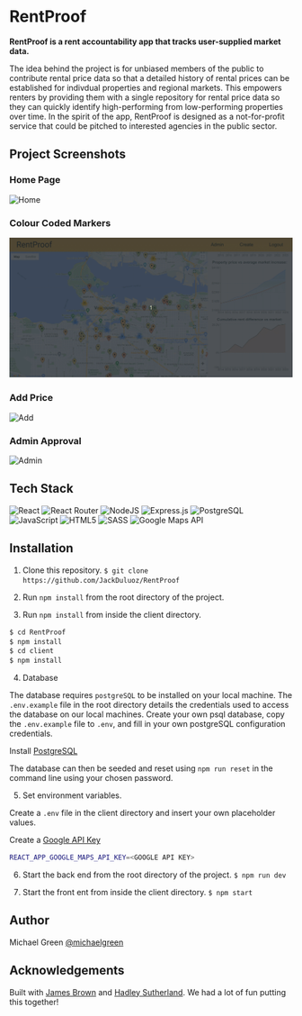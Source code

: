 # RentProof

**RentProof is a rent accountability app that tracks user-supplied market data.**

The idea behind the project is for unbiased members of the public to contribute rental price data so that a detailed history of rental prices can be established for indivdual properties and regional markets. This empowers renters by providing them with a single repository for rental price data so they can quickly identify high-performing from low-performing properties over time. In the spirit of the app, RentProof is designed as a not-for-profit service that could be pitched to interested agencies in the public sector.     

## Project Screenshots

### Home Page

![Home](./server/assets/home-page.gif)

### Colour Coded Markers

![Markers](./server/assets/markers.gif)

### Add Price

![Add](./server/assets/add.gif)

### Admin Approval

![Admin](./server/assets/approve.gif)

## Tech Stack

![React](https://img.shields.io/badge/react-%2320232a.svg?style=for-the-badge&logo=react&logoColor=%2361DAFB)
![React Router](https://img.shields.io/badge/React_Router-CA4245?style=for-the-badge&logo=react-router&logoColor=white)
![NodeJS](https://img.shields.io/badge/node.js-6DA55F?style=for-the-badge&logo=node.js&logoColor=white)
![Express.js](https://img.shields.io/badge/express.js-%23404d59.svg?style=for-the-badge&logo=express&logoColor=%2361DAFB)
![PostgreSQL](https://img.shields.io/badge/postgresql-%2300f.svg?style=for-the-badge&logo=postgresql&logoColor=white)
![JavaScript](https://img.shields.io/badge/javascript-%23323330.svg?style=for-the-badge&logo=javascript&logoColor=%23F7DF1E)
![HTML5](https://img.shields.io/badge/html5-%23E34F26.svg?style=for-the-badge&logo=html5&logoColor=white)
![SASS](https://img.shields.io/badge/SASS-hotpink.svg?style=for-the-badge&logo=SASS&logoColor=white)
![Google Maps API](https://img.shields.io/badge/google_maps_api-4285F4?style=for-the-badge&logo=google&logoColor=white)

## Installation

1. Clone this repository.
```$ git clone https://github.com/JackDuluoz/RentProof```

2. Run `npm install` from the root directory of the project.

3. Run `npm install` from inside the client directory.

```bash
$ cd RentProof
$ npm install
$ cd client
$ npm install
```

4. Database

  The database requires `postgreSQL` to be installed on your local machine. The `.env.example` file in the root directory details the credentials used to access the database on our local machines. Create your own psql database, copy the `.env.example` file to `.env`, and fill in your own postgreSQL configuration credentials.

  Install [PostgreSQL](https://www.postgresql.org/download/)

  The database can then be seeded and reset using `npm run reset` in the command line using your chosen password.

5. Set environment variables.

  Create a `.env` file in the client directory and insert your own placeholder values.

  Create a [Google API Key](https://developers.google.com/maps/documentation/javascript/get-api-key)

```bash
REACT_APP_GOOGLE_MAPS_API_KEY=<GOOGLE API KEY>
```

6. Start the back end from the root directory of the project.
`$ npm run dev`

7. Start the front ent from inside the client directory.
`$ npm start`

## Author

Michael Green [@michaelgreen](https://github.com/JackDuluoz)

## Acknowledgements

Built with [James Brown](https://github.com/jamesraymondbrown) and [Hadley Sutherland](https://github.com/Vuvvy1). We had a lot of fun putting this together!